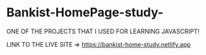 # Bankist-HomePage-study-

 ONE OF THE PROJECTS THAT I USED FOR LEARNING JAVASCRIPT!

LINK TO THE LIVE SITE => https://bankist-home-study.netlify.app
